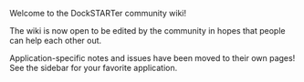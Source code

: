 Welcome to the DockSTARTer community wiki!

The wiki is now open to be edited by the community in hopes that people can help each other out.

Application-specific notes and issues have been moved to their own pages! See the sidebar for your favorite application.